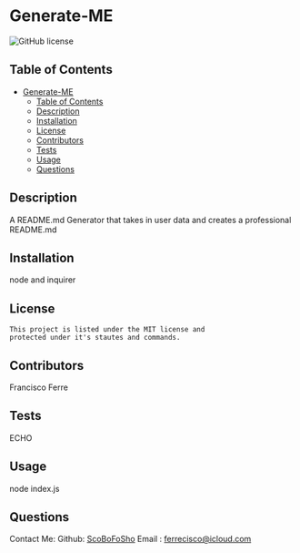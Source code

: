 
# Generate-ME
![GitHub license](https://img.shields.io/badge/license-MIT-blue.svg) 



## Table of Contents
- [Generate-ME](#generate-me)
  - [Table of Contents](#table-of-contents)
  - [Description](#description)
  - [Installation](#installation)
  - [License](#license)
  - [Contributors](#contributors)
  - [Tests](#tests)
  - [Usage](#usage)
  - [Questions](#questions)


## Description
A README.md Generator that takes in user data and creates a professional README.md


## Installation
node and inquirer


## License

    This project is listed under the MIT license and 
    protected under it's stautes and commands.

    


## Contributors
Francisco Ferre

## Tests
ECHO


## Usage
node index.js


## Questions

Contact Me:
Github: [ScoBoFoSho](https://github.com/ScoBoFoSho) 
Email : [ferrecisco@icloud.com](ferrecisco@icloud.com)